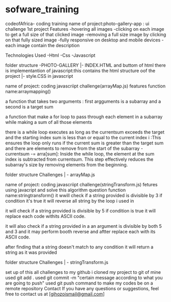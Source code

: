 # sofware_training
codeofAfrica-   coding training
name of project:photo-gallery-app : ui challenge 1st project
Features
-hovering all images -clicking on each image to get a full size of that clicked image -removing a full size image by clicking on that fully sized image -fully responsive on desktop and mobile devices -each image contain the description

Technologies Used
-Html -Css -Javascript

folder structure
-PHOTO-GALLERY |- INDEX.HTML and buttom of html there is implementantion of javascript:this contains the html structure oof the project |- style.CSS in javascript

name of project: coding javascriipt challenge(arrayMap.js)
features
function name:arraymapping()

a function that takes two arguments : first argguments is a subarray and a second is a target sum

a function that make a for loop to pass through each element in a subarray while making a sum of all those elements

there is a while loop executes as long as the currentsum exceeds the target and the starting index sum is less than or equal to the current index i :This ensures the loop only runs if the current sum is greater than the target sum and there are elements to remove from the start of the subarray -currentsum -= arra[sum]: Inside the while loop, the element at the sum index is subtracted from currentsum. This step effectively reduces the subarray's size by removing elements from the beginning.



folder structure
Challenges | - arrayMap.js

name of project: coding javascriipt challenge(stringTransform.js)
fetures
using javacript and solve this algorithm question function name:stringtransform()
it wwill check if a string provided is divisible by 3 if condition it's true it will reverse all string by the loop i used in

it will check if a string provided is divisible by 5 if condition is true it will replace each code withits ASCII code.

it will also check if a string provided in a an argument is divisible by both 5 and 3 and it may perform booth reverse and aftter replace each with its ASCII code.

after finding that a string doesn't match to any condition it will return a string as it was provided

folder structure
Challenges | - stringTransform.js

set up of this all challenges to my github
i cloned my project to git of mine
used git add .
used git commit -m "certain message according to what you are going to push"
used git push command to make my codes be on a remote repository
Contact
If you have any questions or suggestions, feel free to contact us at [gihozoismail@gmail.com]
